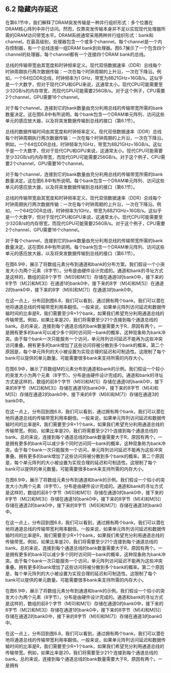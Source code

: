 ## 6.2 隐藏内存延迟

在第6.1节中，我们解释了DRAM突发传输是一种并行组织形式：多个位置在DRAM核心阵列中并行访问。然而，仅靠突发传输本身并不足以实现现代处理器所需的DRAM访问带宽水平。DRAM系统通常采用两种并行组织形式：bank和channel。在最高级别，处理器包含一个或多个channel。每个channel是一个内存控制器，有一个总线连接一组DRAM bank到处理器。图6.7展示了一个包含四个channel的处理器，每个channel都有一个连接四个DRAM bank的总线。

总线的传输带宽由其宽度和时钟频率定义。现代双倍数据速率（DDR）总线每个时钟周期执行两次数据传输：一次在每个时钟周期的上升沿，一次在下降沿。例如，一个64位DDR总线，时钟频率为1 GHz，带宽为8B*2*1GHz=16GB/s。这似乎是一个大数字，但对于现代CPU和GPU来说，这通常太小。现代CPU可能需要至少32GB/s的内存带宽，而现代GPU可能需要256GB/s。对于这个例子，CPU需要2个channel，GPU需要16个channel。

对于每个channel，连接到它的bank数量由充分利用总线的传输带宽所需的bank数量决定。这在图6.8中有所说明。每个bank包含一个DRAM单元阵列、访问这些单元的感应放大器，以及将突发数据传输到总线的接口（第6.1节）。

总线的数据传输时间由其宽度和时钟频率定义。现代双倍数据速率（DDR）总线每个时钟周期执行两次数据传输：一次在每个时钟周期的上升沿，一次在下降沿。例如，一个64位DDR总线，时钟频率为1GHz，带宽为8B*2*1GHz=16GB/s。这似乎是一个大数字，但对于现代CPU和GPU来说，这通常太小。现代CPU可能需要至少32GB/s的内存带宽，而现代GPU可能需要256GB/s。对于这个例子，CPU需要2个channel，GPU需要16个channel。

对于每个channel，连接到它的bank数量由充分利用总线的传输带宽所需的bank数量决定。这在图6.8中有所说明。每个bank包含一个DRAM单元阵列、访问这些单元的感应放大器，以及将突发数据传输到总线的接口（第6.1节）。

总线的传输带宽由其宽度和时钟频率定义。现代双倍数据速率（DDR）总线每个时钟周期执行两次数据传输：一次在每个时钟周期的上升沿，一次在下降沿。例如，一个64位DDR总线，时钟频率为1GHz，带宽为8B*2*1GHz=16GB/s。这似乎是一个大数字，但对于现代CPU和GPU来说，这通常太小。现代CPU可能需要至少32GB/s的内存带宽，而现代GPU可能需要256GB/s。对于这个例子，CPU需要2个channel，GPU需要16个channel。

对于每个channel，连接到它的bank数量由充分利用总线的传输带宽所需的bank数量决定。这在图6.8中有所说明。每个bank包含一个DRAM单元阵列、访问这些单元的感应放大器，以及将突发数据传输到总线的接口（第6.1节）。

在图6.9中，展示了将数组元素分布到通道和bank的分布方案。我们假设一个小突发大小为两个元素（8字节）。分布是由硬件设计完成的。通道和bank的寻址方式是这样的，数组的前8个字节（M[0]和M[1]）存储在通道0的bank0中，接下来的8字节（M[2]和M[3]）在通道1的bank0中，接下来的8字（M[4]和M[5]）在通道2的bank0中，接下来的8字（M[6]和M[7]）在通道3的bank0中。

在这一点上，分布回到图6.8，我们可以看到，通过拥有两个bank，我们可以潜在地将通道总线的传输带宽利用率翻倍。一般来说，如果单元阵列访问延迟和数据传输时间的比率是R，我们需要至少R+1个bank，如果我们希望充分利用通道总线的传输带宽。例如，如果比率是20，我们将需要至少21个连接到每个通道总线的bank。总的来说，连接到每个通道总线的bank数量需要大于R，原因有两个。一是拥有更多的bank可以减少多个同时访问同一bank的概率，这种现象称为bank冲突。由于每个bank一次只能服务一个访问，单元阵列访问延迟不能再为这些冲突访问重叠。拥有更多的bank增加了这些访问将被分散到多个bank的概率。第二个原因是，每个单元阵列的大小被设置为实现合理的延迟和可制造性。这限制了每个bank可以提供的单元数量。可能需要很多bank来支持所需的内存大小。

在图6.9中，展示了将数组M的元素分布到通道和bank的示例。我们假设一个较小的突发大小为两个元素（8字节）。分布是由硬件设计完成的。通道和bank的寻址方式是这样的，数组的前8个字节（M[0]和M[1]）存储在通道0的bank0中，接下来的8字节（M[2]和M[3]）存储在通道1的bank0中，接下来的8字节（M[4]和M[5]）存储在通道2的bank0中，接下来的8字（M[6]和M[7]）存储在通道3的bank0中。

在这一点上，分布回到图6.8，我们可以看到，通过拥有两个bank，我们可以潜在地将通道总线的传输带宽利用率翻倍。一般来说，如果单元阵列访问延迟和数据传输时间的比率是R，我们需要至少R+1个bank，如果我们希望充分利用通道总线的传输带宽。例如，如果比率是20，我们将需要至少21个连接到每个通道总线的bank。总的来说，连接到每个通道总线的bank数量需要大于R，原因有两个。一是拥有更多的bank可以减少多个同时访问同一bank的概率，这种现象称为bank冲突。由于每个bank一次只能服务一个访问，单元阵列访问延迟不能再为这些冲突重叠。拥有更多的bank增加了这些访问将被分散到多个bank的概率。第二个原因是，每个单元阵列的大小被设置为实现合理的延迟和可制造性。这限制了每个bank可以提供的单元数量。可能需要很多bank来支持所需的内存大小。

在图6.9中，展示了将数组元素分布到通道和bank的示例。我们假设一个较小的突发大小为两个元素（8字节）。分布是由硬件设计完成的。通道和bank的寻址方式是这样的，数组的前8个字节（M[0]和M[1]）存储在通道0的bank0中，接下来的8字节（M[2]和M[3]）存储在通道1的bank0中，接下来的8字节（M[4]和M[5]）存储在通道2的bank0中，接下来的8字节（M[6]和M[7]）存储在通道3的bank0中。

在这一点上，分布回到图6.8，我们可以看到，通过拥有两个bank，我们可以潜在地将通道总线的传输带宽利用率翻倍。一般来说，如果单元阵列访问延迟和数据传输时间的比率是R，我们需要至少R+1个bank，如果我们希望充分利用通道总线的传输带宽。例如，如果比率是20，我们将需要至少21个连接到每个通道总线的bank。总的来说，连接到每个通道总线的bank数量需要大于R，原因有两个。一是拥有更多的bank可以减少多个同时访问同一bank的概率，这种现象称为bank冲突。由于每个bank一次只能服务一个访问，单元阵列访问延迟不能再为这些冲突重叠。拥有更多的bank增加了这些访问将被分散到多个bank的概率。第二个原因是，每个单元阵列的大小被设置为实现合理的延迟和可制造性。这限制了每个bank可以提供的单元数量。可能需要很多bank来支持所需的内存大小。

在图6.9中，展示了将数组元素分布到通道和bank的示例。我们假设一个较小的突发大小为两个元素（8字节）。分布是由硬件设计完成的。通道和bank的寻址方式是这样的，数组的前8个字节（M[0]和M[1]）存储在通道0的bank0中，接下来的8字节（M[2]和M[3]）存储在通道1的bank0中，接下来的8字节（M[4]和M[5]）存储在通道2的bank0中，接下来的8字节（M[6]和M[7]）存储在通道3的bank0中。

在这一点上，分布回到图6.8，我们可以看到，通过拥有两个bank，我们可以潜在地将通道总线的传输带宽利用率翻倍。一般来说，如果单元阵列访问延迟和数据传输时间的比率是R，我们需要至少R+1个bank，如果我们希望充分利用通道总线的传输带宽。例如，如果比率是20，我们将需要至少21个连接到每个通道总线的bank。总的来说，连接到每个通道总线的bank数量需要大于R，原因有两个。一是拥有
